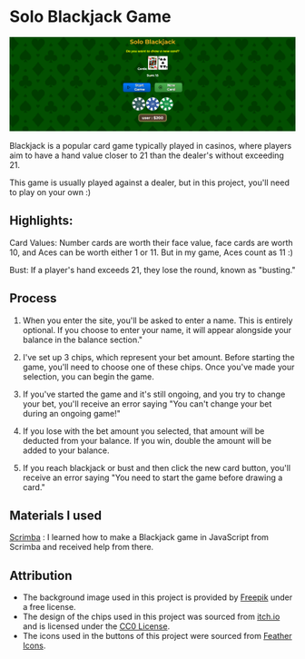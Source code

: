 # Solo Blackjack Game

![Solo Blackjack Website](images/introduction.png)

Blackjack is a popular card game typically played in casinos, where players aim to have a hand value closer to 21 than the dealer's without exceeding 21. 

This game is usually played against a dealer, but in this project, you'll need to play on your own :)

## Highlights:

Card Values: Number cards are worth their face value, face cards are worth 10, and Aces can be worth either 1 or 11. But in my game, Aces count as 11 :) 

Bust: If a player's hand exceeds 21, they lose the round, known as "busting."

## Process

1. When you enter the site, you'll be asked to enter a name. This is entirely optional. If you choose to enter your name, it will appear alongside your balance in the balance section."

2. I've set up 3 chips, which represent your bet amount. Before starting the game, you'll need to choose one of these chips. Once you've made your selection, you can begin the game.

3. If you've started the game and it's still ongoing, and you try to change your bet, you'll receive an error saying "You can't change your bet during an ongoing game!"

4. If you lose with the bet amount you selected, that amount will be deducted from your balance. If you win, double the amount will be added to your balance.

5. If you reach blackjack or bust and then click the new card button, you'll receive an error saying "You need to start the game before drawing a card."

## Materials I used

[Scrimba](https://scrimba.com) : I learned how to make a Blackjack game in JavaScript from Scrimba and received help from there.

## Attribution

- The background image used in this project is provided by [Freepik](https://www.freepik.com) under a free license.
- The design of the chips used in this project was sourced from [itch.io](https://mehrasaur.itch.io/3d-poker-pack) and is licensed under the [CC0 License](https://creativecommons.org/publicdomain/zero/1.0/).
- The icons used in the buttons of this project were sourced from [Feather Icons](https://feathericons.com/).








